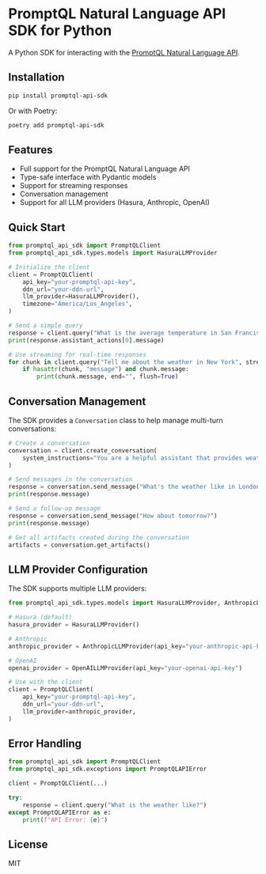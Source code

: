 # PromptQL Natural Language API SDK for Python

A Python SDK for interacting with the [PromptQL Natural Language API](https://hasura.io/docs/promptql/promptql-apis/natural-language-api/).

## Installation

```bash
pip install promptql-api-sdk
```

Or with Poetry:

```bash
poetry add promptql-api-sdk
```

## Features

- Full support for the PromptQL Natural Language API
- Type-safe interface with Pydantic models
- Support for streaming responses
- Conversation management
- Support for all LLM providers (Hasura, Anthropic, OpenAI)

## Quick Start

```python
from promptql_api_sdk import PromptQLClient
from promptql_api_sdk.types.models import HasuraLLMProvider

# Initialize the client
client = PromptQLClient(
    api_key="your-promptql-api-key",
    ddn_url="your-ddn-url",
    llm_provider=HasuraLLMProvider(),
    timezone="America/Los_Angeles",
)

# Send a simple query
response = client.query("What is the average temperature in San Francisco?")
print(response.assistant_actions[0].message)

# Use streaming for real-time responses
for chunk in client.query("Tell me about the weather in New York", stream=True):
    if hasattr(chunk, "message") and chunk.message:
        print(chunk.message, end="", flush=True)
```

## Conversation Management

The SDK provides a `Conversation` class to help manage multi-turn conversations:

```python
# Create a conversation
conversation = client.create_conversation(
    system_instructions="You are a helpful assistant that provides weather information."
)

# Send messages in the conversation
response = conversation.send_message("What's the weather like in London?")
print(response.message)

# Send a follow-up message
response = conversation.send_message("How about tomorrow?")
print(response.message)

# Get all artifacts created during the conversation
artifacts = conversation.get_artifacts()
```

## LLM Provider Configuration

The SDK supports multiple LLM providers:

```python
from promptql_api_sdk.types.models import HasuraLLMProvider, AnthropicLLMProvider, OpenAILLMProvider

# Hasura (default)
hasura_provider = HasuraLLMProvider()

# Anthropic
anthropic_provider = AnthropicLLMProvider(api_key="your-anthropic-api-key")

# OpenAI
openai_provider = OpenAILLMProvider(api_key="your-openai-api-key")

# Use with the client
client = PromptQLClient(
    api_key="your-promptql-api-key",
    ddn_url="your-ddn-url",
    llm_provider=anthropic_provider,
)
```

## Error Handling

```python
from promptql_api_sdk import PromptQLClient
from promptql_api_sdk.exceptions import PromptQLAPIError

client = PromptQLClient(...)

try:
    response = client.query("What is the weather like?")
except PromptQLAPIError as e:
    print(f"API Error: {e}")
```

## License

MIT
